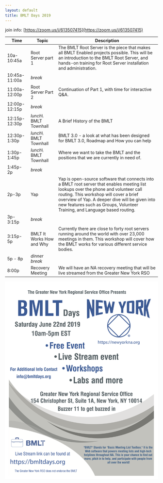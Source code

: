 ```yaml
---
layout: default
title: BMLT Days 2019
---
```


join info: [https://zoom.us/j/613507415](https://zoom.us/j/613507415)

| Time  | Topic   | Description  |
|---|---|---|
| 10a-10:45a  | Root Server part 1  | The BMLT Root Server is the piece that makes all BMLT Enabled projects possible. This will be an introduction to the BMLT Root Server, and hands-on training for Root Server installation and administration. |
| 10:45a-11:00a  | *break* |   | 
| 11:00a-12:00p  | Root Server Part 2  | Continuation of Part 1, with time for interactive Q&A.  | 
| 12:00p-12:15p | *break* |   | 
| 12:15p-12:30p  |  *lunch*\ BMLT Townhall  | A Brief History of the BMLT |
| 12:30p-1:30p  | *lunch*\ BMLT Townhall  | BMLT 3.0 - a look at what has been designed for BMLT 3.0, Roadmap and How you can help |
| 1:30p-1:45p  | *lunch*\ BMLT Townhall  | Where we want to take the BMLT and the positions that we are currently in need of.  | 
| 1:45p-2p  | *break* |   | 
| 2p-3p  | Yap  | Yap is open-source software that connects into a BMLT root server that enables meeting list lookups over the phone and volunteer call routing.   This workshop will cover a brief overview of Yap.  A deeper dive will be given into new features such as Groups, Volunteer Training, and Language based routing.    | 
| 3p-3:15p  | *break* |   | 
| 3:15p-5p  | BMLT It Works How and Why  | Currently there are close to forty root servers running around the world with over 23,000 meetings in them. This workshop will cover how the BMLT works for various different service bodies. |
| 5p - 8p | *dinner break* 
| 8:00p | Recovery Meeting | We will have an NA recovery meeting that will be live streamed from the Greater New York RSO  | 

![flyer](flyer.png "Flyer")
